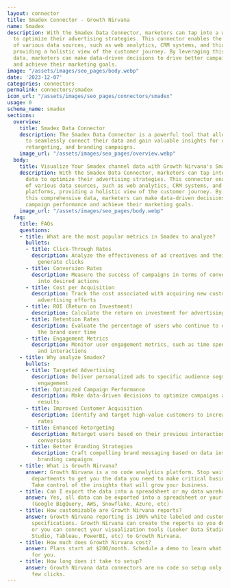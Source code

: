 ```yaml
---
layout: connector
title: Smadex Connector - Growth Nirvana
name: Smadex
description: With the Smadex Data Connector, marketers can tap into a wealth of data
  to optimize their advertising strategies. This connector enables the integration
  of various data sources, such as web analytics, CRM systems, and third-party platforms,
  providing a holistic view of the customer journey. By leveraging this comprehensive
  data, marketers can make data-driven decisions to drive better campaign performance
  and achieve their marketing goals.
image: "/assets/images/seo_pages/body.webp"
date: '2023-12-07'
categories: connectors
permalink: connectors/smadex
icon_url: "/assets/images/seo_pages/connectors/smadex"
usage: 0
schema_name: smadex
sections:
  overview:
    title: Smadex Data Connector
    description: The Smadex Data Connector is a powerful tool that allows marketers
      to seamlessly connect their data and gain valuable insights for user acquisition,
      retargeting, and branding campaigns.
    image_url: "/assets/images/seo_pages/overview.webp"
  body:
    title: Visualize Your Smadex channel data with Growth Nirvana's Smadex Connector
    description: With the Smadex Data Connector, marketers can tap into a wealth of
      data to optimize their advertising strategies. This connector enables the integration
      of various data sources, such as web analytics, CRM systems, and third-party
      platforms, providing a holistic view of the customer journey. By leveraging
      this comprehensive data, marketers can make data-driven decisions to drive better
      campaign performance and achieve their marketing goals.
    image_url: "/assets/images/seo_pages/body.webp"
  faq:
    title: FAQs
    questions:
    - title: What are the most popular metrics in Smadex to analyze?
      bullets:
      - title: Click-Through Rates
        description: Analyze the effectiveness of ad creatives and their ability to
          generate clicks
      - title: Conversion Rates
        description: Measure the success of campaigns in terms of converting users
          into desired actions
      - title: Cost per Acquisition
        description: Track the cost associated with acquiring new customers through
          advertising efforts
      - title: ROI (Return on Investment)
        description: Calculate the return on investment for advertising campaigns
      - title: Retention Rates
        description: Evaluate the percentage of users who continue to engage with
          the brand over time
      - title: Engagement Metrics
        description: Monitor user engagement metrics, such as time spent, page views,
          and interactions
    - title: Why analyze Smadex?
      bullets:
      - title: Targeted Advertising
        description: Deliver personalized ads to specific audience segments for higher
          engagement
      - title: Optimized Campaign Performance
        description: Make data-driven decisions to optimize campaigns and maximize
          results
      - title: Improved Customer Acquisition
        description: Identify and target high-value customers to increase acquisition
          rates
      - title: Enhanced Retargeting
        description: Retarget users based on their previous interactions to increase
          conversions
      - title: Better Branding Strategies
        description: Craft compelling brand messaging based on data insights for effective
          branding campaigns
    - title: What is Growth Nirvana?
      answer: Growth Nirvana is a no code analytics platform. Stop waiting for other
        departments to get you the data you need to make critical business decisions.
        Take control of the insights that will grow your business.
    - title: Can I export the data into a spreadsheet or my data warehouse?
      answer: Yes, all data can be exported into a spreadsheet or your data warehouse
        (Google BigQuery, AWS, Snowflake, Azure, etc)
    - title: How customizable are Growth Nirvana reports?
      answer: Growth Nirvana reporting is 100% white labeled and customized to your
        specifications. Growth Nirvana can create the reports so you don’t have to
        or you can connect your visualization tools (Looker Data Studio/Google Data
        Studio, Tableau, PowerBI, etc) to Growth Nirvana.
    - title: How much does Growth Nirvana cost?
      answer: Plans start at $200/month. Schedule a demo to learn what plan is best
        for you.
    - title: How long does it take to setup?
      answer: Growth Nirvana data connectors are no code so setup only requires a
        few clicks.
---
```


